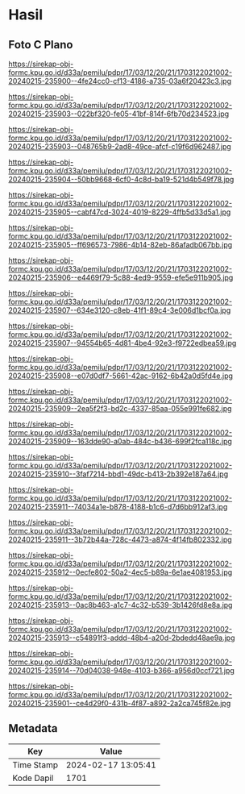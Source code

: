 # Hasil

## Foto C Plano

https://sirekap-obj-formc.kpu.go.id/d33a/pemilu/pdpr/17/03/12/20/21/1703122021002-20240215-235900--4fe24cc0-cf13-4186-a735-03a6f20423c3.jpg

https://sirekap-obj-formc.kpu.go.id/d33a/pemilu/pdpr/17/03/12/20/21/1703122021002-20240215-235903--022bf320-fe05-41bf-814f-6fb70d234523.jpg

https://sirekap-obj-formc.kpu.go.id/d33a/pemilu/pdpr/17/03/12/20/21/1703122021002-20240215-235903--048765b9-2ad8-49ce-afcf-c19f6d962487.jpg

https://sirekap-obj-formc.kpu.go.id/d33a/pemilu/pdpr/17/03/12/20/21/1703122021002-20240215-235904--50bb9668-6cf0-4c8d-ba19-521d4b549f78.jpg

https://sirekap-obj-formc.kpu.go.id/d33a/pemilu/pdpr/17/03/12/20/21/1703122021002-20240215-235905--cabf47cd-3024-4019-8229-4ffb5d33d5a1.jpg

https://sirekap-obj-formc.kpu.go.id/d33a/pemilu/pdpr/17/03/12/20/21/1703122021002-20240215-235905--ff696573-7986-4b14-82eb-86afadb067bb.jpg

https://sirekap-obj-formc.kpu.go.id/d33a/pemilu/pdpr/17/03/12/20/21/1703122021002-20240215-235906--e4469f79-5c88-4ed9-9559-efe5e911b905.jpg

https://sirekap-obj-formc.kpu.go.id/d33a/pemilu/pdpr/17/03/12/20/21/1703122021002-20240215-235907--634e3120-c8eb-41f1-89c4-3e006d1bcf0a.jpg

https://sirekap-obj-formc.kpu.go.id/d33a/pemilu/pdpr/17/03/12/20/21/1703122021002-20240215-235907--94554b65-4d81-4be4-92e3-f9722edbea59.jpg

https://sirekap-obj-formc.kpu.go.id/d33a/pemilu/pdpr/17/03/12/20/21/1703122021002-20240215-235908--e07d0df7-5661-42ac-9162-6b42a0d5fd4e.jpg

https://sirekap-obj-formc.kpu.go.id/d33a/pemilu/pdpr/17/03/12/20/21/1703122021002-20240215-235909--2ea5f2f3-bd2c-4337-85aa-055e991fe682.jpg

https://sirekap-obj-formc.kpu.go.id/d33a/pemilu/pdpr/17/03/12/20/21/1703122021002-20240215-235909--163dde90-a0ab-484c-b436-699f2fca118c.jpg

https://sirekap-obj-formc.kpu.go.id/d33a/pemilu/pdpr/17/03/12/20/21/1703122021002-20240215-235910--3faf7214-bbd1-49dc-b413-2b392e187a64.jpg

https://sirekap-obj-formc.kpu.go.id/d33a/pemilu/pdpr/17/03/12/20/21/1703122021002-20240215-235911--74034a1e-b878-4188-b1c6-d7d6bb912af3.jpg

https://sirekap-obj-formc.kpu.go.id/d33a/pemilu/pdpr/17/03/12/20/21/1703122021002-20240215-235911--3b72b44a-728c-4473-a874-4f14fb802332.jpg

https://sirekap-obj-formc.kpu.go.id/d33a/pemilu/pdpr/17/03/12/20/21/1703122021002-20240215-235912--0ecfe802-50a2-4ec5-b89a-6e1ae4081953.jpg

https://sirekap-obj-formc.kpu.go.id/d33a/pemilu/pdpr/17/03/12/20/21/1703122021002-20240215-235913--0ac8b463-a1c7-4c32-b539-3b1426fd8e8a.jpg

https://sirekap-obj-formc.kpu.go.id/d33a/pemilu/pdpr/17/03/12/20/21/1703122021002-20240215-235913--c54891f3-addd-48b4-a20d-2bdedd48ae9a.jpg

https://sirekap-obj-formc.kpu.go.id/d33a/pemilu/pdpr/17/03/12/20/21/1703122021002-20240215-235914--70d04038-948e-4103-b366-a956d0ccf721.jpg

https://sirekap-obj-formc.kpu.go.id/d33a/pemilu/pdpr/17/03/12/20/21/1703122021002-20240215-235901--ce4d29f0-431b-4f87-a892-2a2ca745f82e.jpg


## Metadata

| Key        | Value               |
| ---------- | ------------------- |
| Time Stamp | 2024-02-17 13:05:41 |
| Kode Dapil | 1701                |



